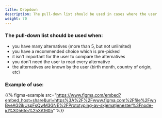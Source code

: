 ```yaml
---
title: Dropdown
description: The pull-down list should be used in cases where the user is picking one of many alternatives, much like the radio buttons. 
weight: 70
---
```


### The pull-down list should be used when:
- you have many alternatives (more than 5, but not unlimited)
- you have a recommended choice which is pre-picked
- it isn't important for the user to compare the alternatives
- you don't need the user to read every alternative
- the alternatives are known by the user (birth month, country of origin, etc)

### Example of use:

{{% figma-example src="https://www.figma.com/embed?embed_host=share&url=https%3A%2F%2Fwww.figma.com%2Ffile%2FwnBveAG2ikUspFsQwM3GNE%2FPrototyping-av-skjematjenester%3Fnode-id%3D5655%253A1605" %}}
